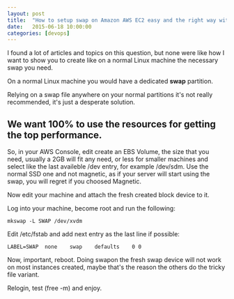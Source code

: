 ```yaml
---
layout: post
title:  "How to setup swap on Amazon AWS EC2 easy and the right way without tricks"
date:   2015-06-18 10:00:00
categories: [devops]
---
```


I found a lot of articles and topics on this question, but none were like how I want to show you to create like on a normal Linux machine the necessary swap you need.

On a normal Linux machine you would have a dedicated **swap** partition.

Relying on a swap file anywhere on your normal partitions it's not really recommended, it's just a desperate solution.

## We want 100% to use the resources for getting the top performance.

So, in your AWS Console, edit create an EBS Volume, the size that you need, usually a 2GB will fit any need, or less for smaller machines and select like the last availeble /dev entry, for example /dev/sdm. Use the normal SSD one and not magnetic, as if your server will start using the swap, you will regret if you choosed Magnetic.

Now edit your machine and attach the fresh created block device to it.

Log into your machine, become root and run the following:

```
mkswap -L SWAP /dev/xvdm
```

Edit /etc/fstab and add next entry as the last line if possible:

```
LABEL=SWAP  none    swap    defaults    0 0
```

Now, important, reboot. Doing swapon the fresh swap device will not work on most instances created, maybe that's the reason the others do the tricky file variant.

Relogin, test (free -m) and enjoy.